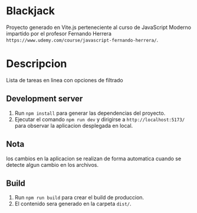 # Blackjack

Proyecto generado en Vite.js perteneciente al curso de JavaScript Moderno impartido por el profesor Fernando Herrera `https://www.udemy.com/course/javascript-fernando-herrera/`.

# Descripcion

Lista de tareas en linea con opciones de filtrado

## Development server

1. Run `npm install`  para generar las dependencias del proyecto.
2. Ejecutar el comando `npm run dev` y dirigirse a `http://localhost:5173/` para observar la aplicacion desplegada en local.

## Nota

los cambios en la aplicacion se realizan de forma automatica cuando se detecte algun cambio en los archivos.

## Build

1. Run `npm run build` para crear el build de produccion.
2. El contenido sera generado en la carpeta `dist/`.